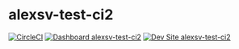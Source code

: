 # alexsv-test-ci2

[![CircleCI](https://circleci.com/gh/a-sukhodolsky/alexsv-test-ci2.svg?style=shield)](https://circleci.com/gh/a-sukhodolsky/alexsv-test-ci2)
[![Dashboard alexsv-test-ci2](https://img.shields.io/badge/dashboard-alexsv_test_ci2-yellow.svg)](https://dashboard.pantheon.io/sites/4d02ddfd-5188-490e-90dc-1528596b1a13#dev/code)
[![Dev Site alexsv-test-ci2](https://img.shields.io/badge/site-alexsv_test_ci2-blue.svg)](http://dev-alexsv-test-ci2.pantheonsite.io/)